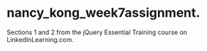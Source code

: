 # nancy_kong_week7assignment.
Sections 1 and 2 from the jQuery Essential Training course on LinkedInLearning.com.
